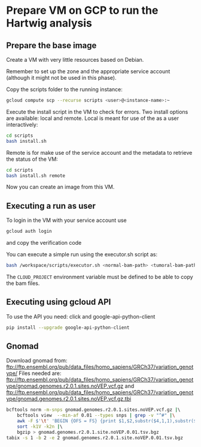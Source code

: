 # Prepare VM on GCP to run the Hartwig analysis

## Prepare the base image

Create a VM with very little resources based on Debian.

Remember to set up the zone and the appropriate service account
(although it might not be used in this phase).

Copy the scripts folder to the running instance:

```bash
gcloud compute scp --recurse scripts <user>@<instance-name>:~
```

Execute the install script in the VM to check for errors.
Two install options are available: local and remote.
Local is meant for use of the as a user interactively:

```bash
cd scripts
bash install.sh
```

Remote is for make use of the service account and
the metadata to retrieve the status of the VM:

```bash
cd scripts
bash install.sh remote
```

Now you can create an image from this VM.

## Executing a run as user

To login in the VM with your service account use

```bash
gcloud auth login
```

and copy the verification code

You can execute a simple run using the executor.sh script as:

```bash
bash /workspace/scripts/executor.sh <normal-bam-path> <tumoral-bam-path> <your-bucket> <cpus>
```

The ``CLOUD_PROJECT`` environment variable must be defined to be able
to copy the bam files.

## Executing using gcloud API

To use the API you need: click and google-api-python-client

```bash
pip install --upgrade google-api-python-client
```

## Gnomad

Download gnomad from: ftp://ftp.ensembl.org/pub/data_files/homo_sapiens/GRCh37/variation_genotype/
Files needed are: ftp://ftp.ensembl.org/pub/data_files/homo_sapiens/GRCh37/variation_genotype/gnomad.genomes.r2.0.1.sites.noVEP.vcf.gz
and ftp://ftp.ensembl.org/pub/data_files/homo_sapiens/GRCh37/variation_genotype/gnomad.genomes.r2.0.1.sites.noVEP.vcf.gz.tbi

```bash
bcftools norm -m-snps gnomad.genomes.r2.0.1.sites.noVEP.vcf.gz |\ 
    bcftools view  --min-af 0.01 --types snps | grep -v "^#" |\
    awk -F $'\t' 'BEGIN {OFS = FS} {print $1,$2,substr($4,1,1),substr($5,1,1)}' |\ 
    sort -k1V -k2n |\ 
    bgzip > gnomad.genomes.r2.0.1.site.noVEP.0.01.tsv.bgz
tabix -s 1 -b 2 -e 2 gnomad.genomes.r2.0.1.site.noVEP.0.01.tsv.bgz
```